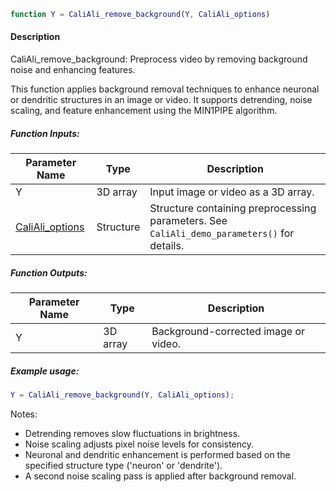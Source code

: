 ```matlab
function Y = CaliAli_remove_background(Y, CaliAli_options)
```

#### Description
CaliAli_remove_background: Preprocess video by removing background noise and enhancing features.

This function applies background removal techniques to enhance neuronal or dendritic structures in an image or video. It supports detrending, noise scaling, and feature enhancement using the MIN1PIPE algorithm.

##### Function Inputs:
| Parameter Name | Type   | Description                                                                 |
|---------------|--------|-----------------------------------------------------------------------------|
| Y               | 3D array | Input image or video as a 3D array.                                        |
| [CaliAli_options](../../Functions_doc/CaliAli_parameters) | Structure | Structure containing preprocessing parameters. See `CaliAli_demo_parameters()` for details.|

##### Function Outputs:
| Parameter Name | Type   | Description                                                                 |
|---------------|--------|-----------------------------------------------------------------------------|
| Y             | 3D array | Background-corrected image or video.                                     |

##### Example usage:
```matlab
Y = CaliAli_remove_background(Y, CaliAli_options);
```

Notes:

- Detrending removes slow fluctuations in brightness.
- Noise scaling adjusts pixel noise levels for consistency.
- Neuronal and dendritic enhancement is performed based on the specified structure type ('neuron' or 'dendrite').
- A second noise scaling pass is applied after background removal.

